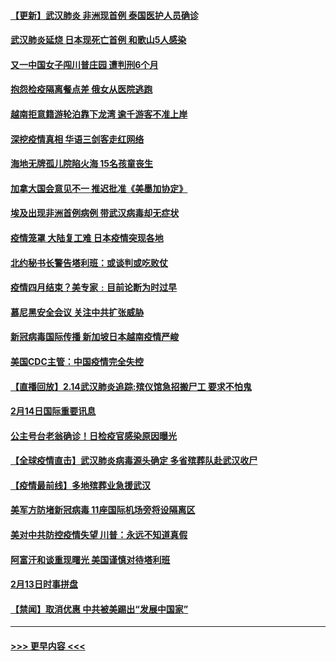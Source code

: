 #### [【更新】武汉肺炎 非洲现首例 泰国医护人员确诊](../pages/prog202/a102770740.md?t=02151722) 
#### [武汉肺炎延烧 日本现死亡首例 和歌山5人感染](../pages/prog202/a102777815.md?t=02151722) 
#### [又一中国女子闯川普庄园 遭判刑6个月](../pages/prog202/a102777673.md?t=02151722) 
#### [抱怨检疫隔离餐点差 俄女从医院逃跑](../pages/prog202/a102777667.md?t=02151722) 
#### [越南拒意籍游轮泊靠下龙湾 逾千游客不准上岸](../pages/prog202/a102777646.md?t=02151722) 
#### [深挖疫情真相 华语三剑客走红网络](../pages/prog202/a102777624.md?t=02151722) 
#### [海地无牌孤儿院陷火海 15名孩童丧生](../pages/prog202/a102777620.md?t=02151722) 
#### [加拿大国会意见不一 推迟批准《美墨加协定》](../pages/prog202/a102777575.md?t=02151722) 
#### [埃及出现非洲首例病例 带武汉病毒却无症状](../pages/prog202/a102777559.md?t=02151722) 
#### [疫情笼罩 大陆复工难 日本疫情突现各地](../pages/prog202/a102777455.md?t=02151722) 
#### [北约秘书长警告塔利班：或谈判或吃败仗](../pages/prog202/a102777442.md?t=02151722) 
#### [疫情四月结束？美专家﹕目前论断为时过早](../pages/prog202/a102777248.md?t=02151722) 
#### [慕尼黑安全会议 关注中共扩张威胁](../pages/prog202/a102777254.md?t=02151722) 
#### [新冠病毒国际传播 新加坡日本越南疫情严峻](../pages/prog202/a102777245.md?t=02151722) 
#### [美国CDC主管：中国疫情完全失控](../pages/prog202/a102777236.md?t=02151722) 
#### [【直播回放】2.14武汉肺炎追踪:殡仪馆急招搬尸工 要求不怕鬼](../pages/prog202/a102777141.md?t=02151722) 
#### [2月14日国际重要讯息](../pages/prog202/a102777073.md?t=02151722) 
#### [公主号台老翁确诊！日检疫官感染原因曝光](../pages/prog202/a102777075.md?t=02151722) 
#### [【全球疫情直击】武汉肺炎病毒源头确定 多省殡葬队赴武汉收尸](../pages/prog202/a102777026.md?t=02151722) 
#### [【疫情最前线】多地殡葬业急援武汉](../pages/prog202/a102776986.md?t=02151722) 
#### [美军方防堵新冠病毒 11座国际机场旁将设隔离区](../pages/prog202/a102776870.md?t=02151722) 
#### [美对中共防控疫情失望 川普：永远不知道真假](../pages/prog202/a102776836.md?t=02151722) 
#### [阿富汗和谈重现曙光 美国谨慎对待塔利班](../pages/prog202/a102776748.md?t=02151722) 
#### [2月13日时事拼盘](../pages/prog202/a102776689.md?t=02151722) 
#### [【禁闻】取消优惠 中共被美踢出“发展中国家”](../pages/prog202/a102776670.md?t=02151722) 

----
#### [ >>> 更早内容 <<< ](../indexes/prog202-earlier.md)
